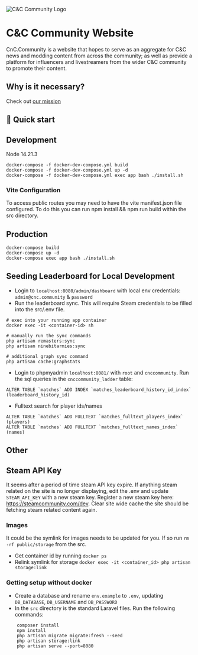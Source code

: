 ![C&C Community Logo](https://user-images.githubusercontent.com/6104940/114301177-8f611c00-9abb-11eb-91b2-09dfaf77daef.png)

# C&C Community Website
CnC.Community is a website that hopes to serve as an aggregate for C&C news and modding content from across the community; 
as well as provide a platform for influencers and livestreamers from the wider C&C community to promote their content. 

## Why is it necessary? 
Check out [our mission](https://cnc.community/news/official-news/our-mission)

## 🚀 Quick start

## Development
Node 14.21.3

```shell
docker-compose -f docker-dev-compose.yml build
docker-compose -f docker-dev-compose.yml up -d 
docker-compose -f docker-dev-compose.yml exec app bash ./install.sh
```

### Vite Configuration
To access public routes you may need to have the vite manifest.json file configured.
To do this you can run npm install && npm run build within the src directory.

## Production
```
docker-compose build
docker-compose up -d
docker-compose exec app bash ./install.sh
```

## Seeding Leaderboard for Local Development
- Login to `localhost:8080/admin/dashboard` with local env credentials: `admin@cnc.community` & `password` 
- Run the leaderboard sync. This will require Steam credentials to be filled into the src/.env file.

```
# exec into your running app container
docker exec -it <container-id> sh

# manually run the sync commands
php artisan remasters:sync
php artisan ninebitarmies:sync

# additional graph sync command
php artisan cache:graphstats
```

- Login to phpmyadmin `localhost:8081/` with `root` and `cnccommunity`. Run the sql queries in the `cnccommunity_ladder` table:

```
ALTER TABLE `matches` ADD INDEX `matches_leaderboard_history_id_index` (leaderboard_history_id)
```

- Fulltext search for player ids/names
```
ALTER TABLE `matches` ADD FULLTEXT `matches_fulltext_players_index` (players)
ALTER TABLE `matches` ADD FULLTEXT `matches_fulltext_names_index` (names)
```

## Other

## Steam API Key
It seems after a period of time steam API key expire. If anything steam related on the site is no longer displaying, edit the .env and update `STEAM_API_KEY` with a new steam key. Register a new steam key here: https://steamcommunity.com/dev. Clear site wide cache the site should be fetching steam related content again.


### Images 

It could be the symlink for images needs to be updated for you. 
If so run `rm -rf public/storage` from the src.

* Get container id by running `docker ps`
* Relink symlink for storage `docker exec -it <container_id> php artisan storage:link`



### Getting setup without docker

* Create a database and rename `env.example` to `.env`, updating `DB_DATABASE`, `DB_USERNAME` and `DB_PASSWORD`
* In the `src` directory is the standard Laravel files. Run the following commands:

```shell
    composer install
    npm install
    php artisan migrate migrate:fresh --seed
    php artisan storage:link
    php artisan serve --port=8080
```
